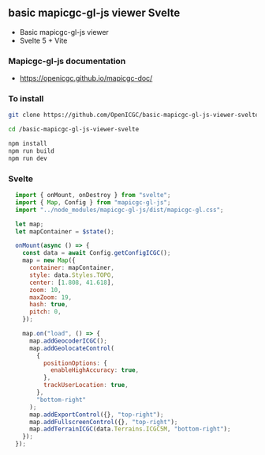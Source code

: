 ## basic mapicgc-gl-js viewer Svelte

  * Basic mapicgc-gl-js viewer
  * Svelte 5 + Vite

### Mapicgc-gl-js documentation

  * https://openicgc.github.io/mapicgc-doc/

### To install

```bash
git clone https://github.com/OpenICGC/basic-mapicgc-gl-js-viewer-svelte.git

cd /basic-mapicgc-gl-js-viewer-svelte

npm install
npm run build
npm run dev

```

### Svelte

```javascript
  import { onMount, onDestroy } from "svelte";
  import { Map, Config } from "mapicgc-gl-js";
  import "../node_modules/mapicgc-gl-js/dist/mapicgc-gl.css";

  let map;
  let mapContainer = $state(); 

  onMount(async () => {
    const data = await Config.getConfigICGC();
    map = new Map({
      container: mapContainer,
      style: data.Styles.TOPO,
      center: [1.808, 41.618],
      zoom: 10,
      maxZoom: 19,
      hash: true,
      pitch: 0,
    });

    map.on("load", () => {
      map.addGeocoderICGC();
      map.addGeolocateControl(
        {
          positionOptions: {
            enableHighAccuracy: true,
          },
          trackUserLocation: true,
        },
        "bottom-right"
      );
      map.addExportControl({}, "top-right");
      map.addFullscreenControl({}, "top-right");
      map.addTerrainICGC(data.Terrains.ICGC5M, "bottom-right");
    });
  });

```